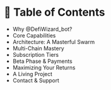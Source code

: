 # 📖 Table of Contents

* Why @DefiWizard\_bot?
* Core Capabilities
* Architecture: A Masterful Swarm
* Multi-Chain Mastery
* Subscription Tiers
* Beta Phase & Payments
* Maximizing Your Returns
* A Living Project
* Contact & Support

